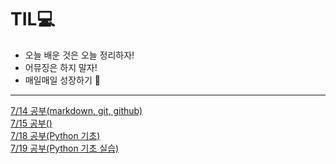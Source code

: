 # TIL💻

- 오늘 배운 것은 오늘 정리하자!
- 어뮤징은 하지 말자!
- 매일매일 성장하기 🤟

---

[7/14 공부(markdown, git, github)]()  
[7/15 공부()]()  
[7/18 공부(Python 기초)](https://github.com/dlgkssk38/TIL/blob/master/%EA%B3%B5%EB%B6%80%EC%A0%95%EB%A6%AC/0718.md)  
[7/19 공부(Python 기초 실습)]()  